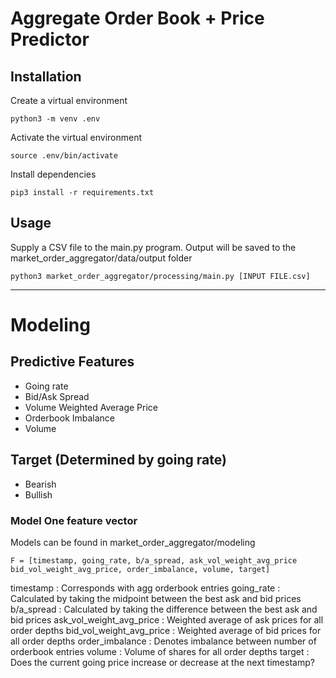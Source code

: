 # Aggregate Order Book + Price Predictor

## Installation
Create a virtual environment
```
python3 -m venv .env
```

Activate the virtual environment
```
source .env/bin/activate
```

Install dependencies
```
pip3 install -r requirements.txt
```

## Usage
Supply a CSV file to the main.py program. Output will be saved to the market_order_aggregator/data/output folder

```
python3 market_order_aggregator/processing/main.py [INPUT FILE.csv]
```

<hr />

# Modeling

## Predictive Features
- Going rate
- Bid/Ask Spread
- Volume Weighted Average Price
- Orderbook Imbalance
- Volume

## Target (Determined by going rate)
- Bearish
- Bullish


### Model One feature vector

Models can be found in market_order_aggregator/modeling

```
F = [timestamp,	going_rate,	b/a_spread,	ask_vol_weight_avg_price 	bid_vol_weight_avg_price, order_imbalance, volume, target]
```

timestamp : Corresponds with agg orderbook entries
going_rate : Calculated by taking the midpoint between the best ask and bid prices
b/a_spread : Calculated by taking the difference between the best ask and bid prices
ask_vol_weight_avg_price : Weighted average of ask prices for all order depths
bid_vol_weight_avg_price : Weighted average of bid prices for all order depths
order_imbalance : Denotes imbalance between number of orderbook entries
volume : Volume of shares for all order depths
target : Does the current going price increase or decrease at the next timestamp?



